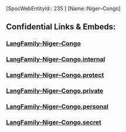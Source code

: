 ﻿---
type: LangFamily
tags: 
- Lang_Family
---
[SpocWebEntityId:: 235 ]
[Name::Niger–Congo]



## Confidential Links & Embeds: 

### [LangFamily-Niger–Congo](/_public/Language/Lang~Family/LangFamily-Niger–Congo.md) 

### [LangFamily-Niger–Congo.internal](/_internal/Language/Lang~Family/LangFamily-Niger–Congo.internal.md) 

### [LangFamily-Niger–Congo.protect](/_protect/Language/Lang~Family/LangFamily-Niger–Congo.protect.md) 

### [LangFamily-Niger–Congo.private](/_private/Language/Lang~Family/LangFamily-Niger–Congo.private.md) 

### [LangFamily-Niger–Congo.personal](/_personal/Language/Lang~Family/LangFamily-Niger–Congo.personal.md) 

### [LangFamily-Niger–Congo.secret](/_secret/Language/Lang~Family/LangFamily-Niger–Congo.secret.md) 
